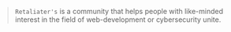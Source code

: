 >`Retaliater's` is a community that helps people with like-minded interest in the field of web-development or cybersecurity unite.
